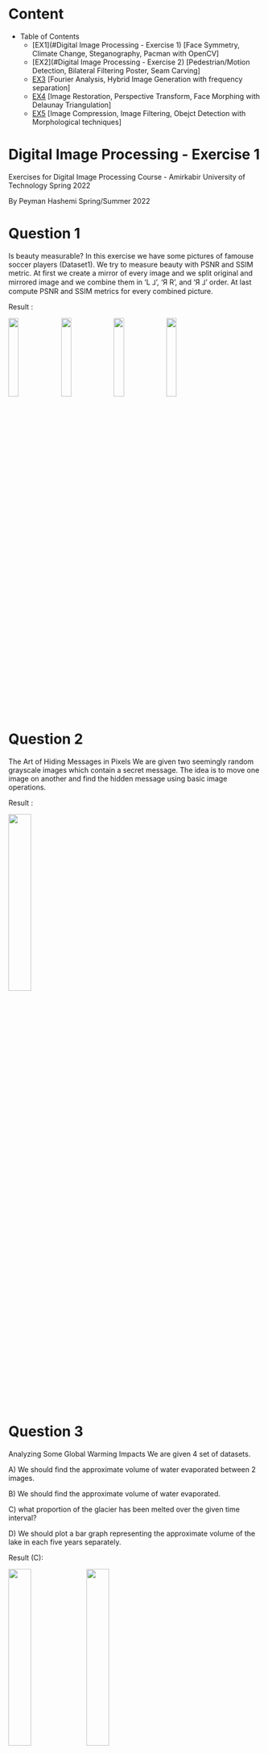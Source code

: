 # Content
- Table of Contents
  * [EX1](#Digital Image Processing - Exercise 1) [Face Symmetry, Climate Change, Steganography, Pacman with OpenCV]
  * [EX2](#Digital Image Processing - Exercise 2) [Pedestrian/Motion Detection, Bilateral Filtering Poster, Seam Carving]
  * [EX3](#EX3) [Fourier Analysis, Hybrid Image Generation with frequency separation]
  * [EX4](#EX4) [Image Restoration, Perspective Transform, Face Morphing with Delaunay Triangulation]
  * [EX5](#EX5) [Image Compression, Image Filtering, Obejct Detection with Morphological techniques]

# Digital Image Processing - Exercise 1
Exercises for Digital Image Processing Course - Amirkabir University of Technology Spring 2022

By Peyman Hashemi Spring/Summer 2022

# Question 1
Is beauty measurable?
In this exercise we have some pictures of famouse soccer players (Dataset1). We try to measure beauty with PSNR and SSIM metric.
At first we create a mirror of every image and we split original and mirrored image and we combine them in ‘L ⅃’, ‘Я R’, and ‘Я ⅃’ order.
At last compute PSNR and SSIM metrics for every combined picture.

Result : 

<img src="https://user-images.githubusercontent.com/62074677/214143563-73d5f1ea-a9fa-4e75-b667-3fe51e52421b.png" width=20% height=20%> <img src="https://user-images.githubusercontent.com/62074677/214143265-b3a99280-f193-4837-bd31-eb09194305b0.png" width=20% height=20%> <img src="https://user-images.githubusercontent.com/62074677/214143330-0ed1f746-0e00-4cd1-8b41-6b59d0da8b09.png" width=20% height=20%> <img src="https://user-images.githubusercontent.com/62074677/214143371-ba2f6f5d-5bcb-4d00-943c-8f6446380400.png" width=20% height=20%>

# Question 2
The Art of Hiding Messages in Pixels
We are given two seemingly random grayscale images which contain a secret message. 
The idea is to move one image on another and find the hidden message using basic image operations.

Result :

<img src="https://user-images.githubusercontent.com/62074677/214144155-cb10d759-36dd-44f3-a278-cff062cbab66.png" width=30% height=30%>

# Question 3
Analyzing Some Global Warming Impacts
We are given 4 set of datasets.

A) We should find the approximate volume of water evaporated between 2 images.

B) We should find the approximate volume of water evaporated.

C) what proportion of the glacier has been melted over the given time interval?

D) We should plot a bar graph representing the approximate volume of the lake in each five years separately.


Result (C):

<img src="https://user-images.githubusercontent.com/62074677/214143724-7f4f4741-204e-40c5-a556-0c63fbf8ae68.jpg" width=30% height=30%>  <img src="https://user-images.githubusercontent.com/62074677/214143695-af37895c-23e2-4164-b132-1cfd63e64701.jpg" width=30% height=30%>

<img src="https://user-images.githubusercontent.com/62074677/214143788-360ec5c8-5699-4b70-b8f7-6aea09d3aa90.png" width=30% height=30%>  <img src="https://user-images.githubusercontent.com/62074677/214143762-da1a5e83-8204-465e-b651-83dc36c45651.png" width=30% height=30%>

# Question 4
 Creating A Pac-Man Demo
 
In this problem, the goal is to create a demo version of Pac-Man, 
which, in spite of being non-playable, follows the rules of the game.
You are given an image of the maze at its initial point as well as different elements of the game in various states.
 
Result :

<img src="https://user-images.githubusercontent.com/62074677/214148368-eda6bb30-5b56-4d35-be76-4f21acd98f8c.gif">


# Digital Image Processing - Exercise 2
Exercises for Digital Image Processing Course - Spring 2022

By Peyman Hashemi

## Question 1: Image Point Processing
We explore various image point processing techniques. These include image negation, bit-plane slicing, histogram computation, and equalization. The exercise also involves applying thresholding and scaling operations. Finally, the task ends with histogram specification for intensity transformation.
Results: The answer is provided in following PDF


#ImageNegative #HistogramEqualization #BitPlaneSlicing
## Question 2: Motion Detection Using Bit-plane Slicing
We slice grayscale images into bit-planes and compare consecutive frames using the XOR function to detect motion. The motion is highlighted by reconstructing the image from the significant bit-planes.
Results:

<img src="https://github.com/user-attachments/assets/09c1409a-5777-40fd-b5cf-12b3779d5a8c" width=20% height=20%>
<img src="https://github.com/user-attachments/assets/193f2b0e-f919-4d16-b46f-466f0c7eba34" width=20% height=20%>
<img src="https://github.com/user-attachments/assets/ab8a44e2-9883-4fce-8ee3-d7fe3fe6e04f" width=20% height=20%>

#MotionDetection #BitPlaneXOR #FootballPlayerTracking
# Question 3: Pedestrian Detection
We apply image averaging and thresholding to detect pedestrians in video frames. The background is estimated using multiple frames and subtracted from the foreground to count individuals in test frames.
Results:

<img src="https://github.com/user-attachments/assets/808e47db-bf23-4592-a0c4-bde7ce675627" width=20% height=20%>
<img src="https://github.com/user-attachments/assets/961ea9de-d1f5-4daa-a20e-5a5e4ffe4715" width=20% height=20%>
<img src="https://github.com/user-attachments/assets/d1e9987f-8868-4fd5-9411-1d830bb88af6" width=20% height=20%>

#PedestrianDetection #ImageAveraging #ForegroundExtraction
## Question 4: Image Obamafication
Inspired by the iconic "Hope" poster, this exercise applies bilateral filtering and color mapping based on intensity thresholds to create a stylized effect.
Results: 

<img src="https://github.com/user-attachments/assets/bde9695f-63ed-48ee-a760-66e7d8ebd2dd" width=20% height=20%>
<img src="https://github.com/user-attachments/assets/2f4f4795-83be-4f7f-b819-70977ad11a61" width=20% height=20%>

#BilateralFiltering #ColorMapping #Posterization
## Question 5: Seam Carving for Image Resizing
We use seam carving to resize images without distorting important content. The technique involves finding and removing low-energy pixel paths, reducing image dimensions while preserving key features.
Results:

<img src="https://github.com/user-attachments/assets/54229444-2304-48cd-a7ef-ca8d45f2f9f0">

#SeamCarving #ImageResizing #DynamicProgramming
## Question 6: Explanatory Questions
A set of theoretical questions regarding spatial filters, noise reduction, and template matching were explored.
Results: The answer is provided in following PDF

#ImageFiltering #NoiseReduction #TemplateMatching
